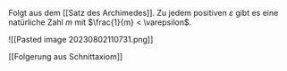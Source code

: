Folgt aus dem [[Satz des Archimedes]].
Zu jedem positiven $\varepsilon$ gibt es eine natürliche Zahl $m$ mit $\frac{1}{m} < \varepsilon$.

![[Pasted image 20230802110731.png]]

[[Folgerung aus Schnittaxiom]]